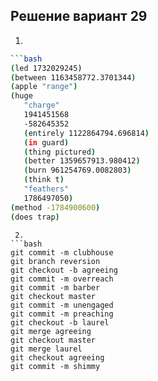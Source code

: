 ## Решение вариант 29 
 1. 
 ```bash
```bash
(led 1732029245)
(between 1163458772.3701344)
(apple "range")
(huge
    "charge"
    1941451568
    -582645352
    (entirely 1122864794.696814)
    (in guard)
    (thing pictured)
    (better 1359657913.980412)
    (burn 961254769.0082803)
    (think t)
    "feathers"
    1786497050)
(method -1784900600)
(does trap)
``` 
``` 
 2.
```bash
git commit -m clubhouse
git branch reversion
git checkout -b agreeing
git commit -m overreach
git commit -m barber
git checkout master
git commit -m unengaged
git commit -m preaching
git checkout -b laurel
git merge agreeing
git checkout master
git merge laurel
git checkout agreeing
git commit -m shimmy
```